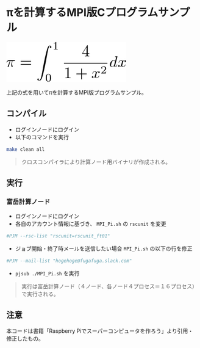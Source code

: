 # πを計算するMPI版Cプログラムサンプル

![π計算](./images/pi_form.png)

上記の式を用いてπを計算するMPI版プログラムサンプル。

## コンパイル

- ログインノードにログイン
- 以下のコマンドを実行

```bash
make clean all
```

> クロスコンパイラにより計算ノード用バイナリが作成される。

## 実行

### 富岳計算ノード

- ログインノードにログイン
- 各自のアカウント情報に基づき、 `MPI_Pi.sh` の `rscunit` を変更

```bash
#PJM --rsc-list "rscunit=rscunit_ft01"
```

- ジョブ開始・終了時メールを送信したい場合 `MPI_Pi.sh` の以下の行を修正

```bash
#PJM --mail-list "hogehoge@fugafuga.slack.com"
```

- `pjsub ./MPI_Pi.sh` を実行

> 実行は富岳計算ノード（４ノード、各ノード４プロセス＝１６プロセス）で実行される。

## 注意

本コードは書籍「Raspberry Piでスーパーコンピュータを作ろう」より引用・修正したもの。
